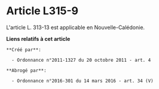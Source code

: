 # Article L315-9

L'article L. 313-13 est applicable en Nouvelle-Calédonie.

**Liens relatifs à cet article**

	**Créé par**:

	  - Ordonnance n°2011-1327 du 20 octobre 2011 - art. 4

	**Abrogé par**:

	  - Ordonnance n°2016-301 du 14 mars 2016 - art. 34 (V)
